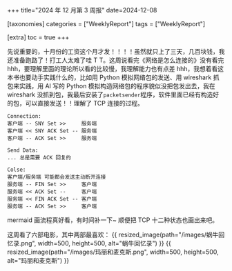 +++
title="2024 年 12 月第 3 周报"
date=2024-12-08

[taxonomies]
categories = ["WeeklyReport"]
tags = ["WeeklyReport"]

[extra]
toc = true
+++

先说重要的，十月份的工资这个月才发！！！！虽然就只上了三天，几百块钱，我还准备跑路了！打工人太难了哇 T T。这周说看完《网络是怎么连接的》没有看完 hhh，要理解里面的理论所以看的比较慢，我理解能力也有点差 hhh，我想着看这本书也要动手实践什么的，比如用 Python 模拟网络包的发送、用 wireshark 抓包来实践，用 AI 写的 Python 模拟构造网络包的程序貌似没把包发出去，我在 wireshark 没抓到包，我最后安装了`packetsender`程序，软件里面已经有构造好的包，可以直接发送！！理解了 TCP 连接的过程。

```
Connection:
客户端 -- SNY Set >>     服务端
客户端 << SNY ACK Set -- 服务端
客户端 -- ACK Set >>     服务端

Send Data:
... 总是需要 ACK 回复的

Colse:
客户端/服务端 可能都会发送主动断开连接
服务端 -- FIN Set >>     客户端
服务端 << ACK Set --     客户端
服务端 << FIN ACK Set -- 客户端
服务端 -- ACK Set >>     客户端
```

mermaid 画流程真好看，有时间补一下~ 顺便把 TCP 十二种状态也画出来吧。

这周看了六部电影，其中两部最喜欢：
{{ resized_image(path="/images/蜗牛回忆录.png", width=500, height=500, alt="蜗牛回忆录") }}
{{ resized_image(path="/images/玛丽和麦克斯.png", width=500, height=500, alt="玛丽和麦克斯") }}
